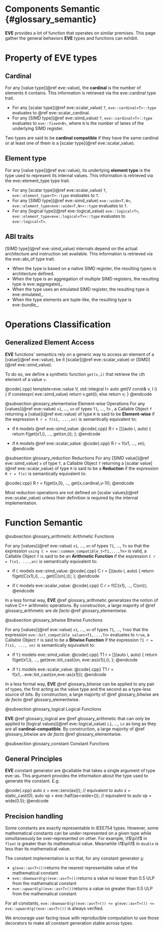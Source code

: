 Components Semantic {#glossary_semantic}
===================

**EVE** provides a lot of function that operates on similar premises. This page gather the general
behaviors **EVE** types and functions can exhibit.

# Property of EVE types

## Cardinal
For any [value type](@ref eve::value), the **cardinal** is the number of elements it contains.
This information is retrieved via the eve::cardinal type trait.

  - For any [scalar type](@ref eve::scalar_value) `T`, `eve::cardinal<T>::type` evaluates to @ref eve::scalar_cardinal.
  - For any [SIMD type](@ref eve::simd_value) `T`, `eve::cardinal<T>::type` evaluates to `eve::fixed<N>`, where `N` is the number of lanes of the underlying SIMD register.

Two types are said to be **cardinal compatible** if they have the same cardinal or at least one of them
is a [scalar type](@ref eve::scalar_value).

## Element type
For any [value type](@ref eve::value), its underlying **element type** is the type used to
represent its internal values. This information is retrieved via the eve::element_type type trait.

  - For any [scalar type](@ref eve::scalar_value) `T`, `eve::element_type<T>::type` evaluates to `T`.
  - For any [SIMD type](@ref eve::simd_value) `eve::wide<T,N>`, `eve::element_type<eve::wide<T,N>>::type` evaluates to `T`.
  - For any [logical type](@ref eve::logical_value) `eve::logical<T>`, `eve::element_type<eve::logical<T>>::type` evaluates to `eve::logical<T>`.

## ABI traits
[SIMD type](@ref eve::simd_value) internals depend on the actual architecture and instruction set
available. This information is retrieved via the eve::abi_of type trait.

  - When the type is based on a native SIMD register, the resulting types is architecture defined.
  - When the type is an aggregation of multiple SIMD registers, the resulting type is eve::aggregated_.
  - When the type uses an emulated SIMD register, the resulting type is eve::emulated_.
  - When the type elements are tuple-like, the resulting type is eve::bundle_.

# Operations Classification

## Generalized Element Access

**EVE** functions' semantics rely on a generic way to access an element of a [value](@ref eve::value),
be it [scalar](@ref eve::scalar_value) or [SIMD](@ref eve::simd_value).

To do so, we define a synthetic function `get(v,i)` that retrieve the `i`th element of a value `v`.

@code{.cpp}
template<eve::value V, std::integral I> auto get(V const& v,  I i)
{
  if constexpr( eve::simd_value<V>)   return v.get(i);
  else                                return v;
}
@endcode

@subsection glossary_elementwise Element-wise Operations
For any [values](@ref eve::value) `x1`, ..., `xn` of types `T1`, ..., `Tn` , a Callable Object `f`
returning a [value](@ref eve::value) of type `R` is said to be **Element-wise** if the expression
`R r = f(x1, ...,xn)` is semantically equivalent to:

  - if `R` models @ref eve::simd_value:
    @code{.cpp}
    R r = [](auto i, auto) { return f(get(x1,i),  ..., get(xn,i)); };
    @endcode

  - if `R` models @ref eve::scalar_value:
    @code{.cpp}
    R r = f(x1,  ..., xn);
    @endcode

@subsection glossary_reduction Reductions
For any [SIMD value](@ref eve::simd_value) `x` of type `T`, a Callable Object `f` returning a
[scalar value](@ref eve::scalar_value) of type `R` is said to be a **Reduction** if the expression
`R r = f(x)` is semantically equivalent to:

@code{.cpp}
R r = f(get(x,0),  ..., get(x,cardinal_v<T>-1));
@endcode

Most reduction operations are not defined on [scalar values](@ref eve::scalar_value) unless their
definition is required by the internal implementation.

# Function Semantic

@subsection glossary_arithmetic Arithmetic Functions

For any [values](@ref eve::value) `x1`, ..., `xn` of types `T1`, ..., `Tn` so that the expression
`using C = eve::common_compatible_t<T1,...,Tn>` is valid, a Callable Object `f` is said to be
an **Arithmetic Function** if the expression `C r = f(x1, ...,xn)` is semantically equivalent to:

  - if `C` models eve::simd_value:
    @code{.cpp}
    C r = [](auto i, auto) { return f(get(C(x1),i),  ..., get(C(xn),i)); };
    @endcode

  - if `C` models eve::scalar_value:
    @code{.cpp}
    C r = f(C(x1),  ..., C(xn));
    @endcode

In a less formal way, **EVE** @ref glossary_arithmetic generalizes the notion of native C++
arithmetic operations. By construction, a large majority of @ref glossary_arithmetic are _de facto_
@ref glossary_elementwise.

@subsection glossary_bitwise Bitwise Functions

For any [values](@ref eve::value) `x1`, ..., `xn` of types `T1`, ..., `Tn`so that the expression
`eve::bit_compatible_values<T1,...,Tn>` evaluates to `true`, a Callable Object `f` is said to be
a **Bitwise Function** if the expression `T1 r = f(x1, ..., xn)` is semantically equivalent to:

  - if `T1` models eve::simd_value:
    @code{.cpp}
    T1 r = [](auto i, auto) { return f(get(x1,i), ..., get(eve::bit_cast(xn, eve::as(x1)),i); };
    @endcode

  - if `T1` models eve::scalar_value:
    @code{.cpp}
    T1 r = f(x1,...eve::bit_cast(xn,eve::as(x1)));
    @endcode

In a less formal way, **EVE** @ref glossary_bitwise can be applied to any pair of types, the first
acting as the value type and the second as a type-less source of bits. By construction, a large
majority of @ref glossary_bitwise are _de facto_ @ref glossary_elementwise.

@subsection glossary_logical Logical Functions

**EVE** @ref glossary_logical are @ref glossary_arithmetic that can only be applied to
[logical values](@ref eve::logical_value) `L1`, ..., `Ln`  as long as they are all
**cardinal-compatible**. By construction, a large majority of @ref glossary_bitwise are
_de facto_ @ref glossary_elementwise.

@subsection glossary_constant Constant Functions

## General Principles
**EVE** constant generator are @callable that takes a single argument of type eve::as. This argument
provides the information about the type used to generate the constant. E.g:

@code{.cpp}
auto z  = eve::zero(as<int>());         //  equivalent to auto z  = static_cast<int>(0);
auto vp = eve::half(as<wide<float>>()); //  equivalent to auto vp = wide<float>(0.5);
@endcode

## Precision handling
Some constants are exactly representable in IEEE754 types. However, some mathematical constants can
be under-represented on a given type while simultaneously be over-represented on other. For example,
\f$\pi\f$ in `float` is greater than its mathematical value. Meanwhile \f$\pi\f$ in `double` is less
than its mathematical value.

The constant implementation is so that, for any constant generator `g`:

  - `g(eve::as<T>())`returns the nearest representable value of the mathematical constant
  - `eve::downward(g)(eve::as<T>())`returns a value no lesser than 0.5 ULP from the mathematical constant
  - `eve::upward(g)(eve::as<T>())`returns a value no greater than 0.5 ULP from the mathematical constant

For all constants, `eve::downward(g)(eve::as<T>()) <= g(eve::as<T>()) <= eve::upward(g)(eve::as<T>())`
is always verified.

We encourage user facing issue with reproducible computation to use those decorators to make all
constant generation stable across types.
